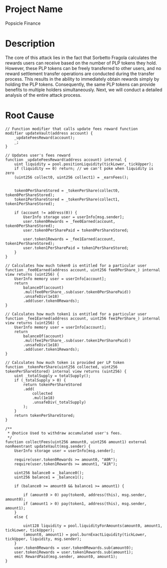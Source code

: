 # Project Name
Popsicle Finance

# Description
The core of this attack lies in the fact that Sorbetto Fragola calculates the rewards users can receive based on the number of PLP tokens they hold. However, these PLP tokens can be freely transferred to other users, and no reward settlement transfer operations are conducted during the transfer process. This results in the ability to immediately obtain rewards simply by holding the PLP tokens. Consequently, the same PLP tokens can provide benefits to multiple holders simultaneously. Next, we will conduct a detailed analysis of the entire attack process.

# Root Cause
```solidity
// Function modifier that calls update fees reward function
modifier updateVault(address account) {
    _updateFeesReward(account);
    _;
}

// Updates user's fees reward
function _updateFeesReward(address account) internal {
    uint liquidity = pool.positionLiquidity(tickLower, tickUpper);
    if (liquidity == 0) return; // we can't poke when liquidity is zero
    (uint256 collect0, uint256 collect1) = _earnFees();
    
    
    token0PerShareStored = _tokenPerShare(collect0, token0PerShareStored);
    token1PerShareStored = _tokenPerShare(collect1, token1PerShareStored);

    if (account != address(0)) {
        UserInfo storage user = userInfo[msg.sender];
        user.token0Rewards = _fee0Earned(account, token0PerShareStored);
        user.token0PerSharePaid = token0PerShareStored;
        
        user.token1Rewards = _fee1Earned(account, token1PerShareStored);
        user.token1PerSharePaid = token1PerShareStored;
    }
}

// Calculates how much token0 is entitled for a particular user
function _fee0Earned(address account, uint256 fee0PerShare_) internal view returns (uint256) {
    UserInfo memory user = userInfo[account];
    return
        balanceOf(account)
        .mul(fee0PerShare_.sub(user.token0PerSharePaid))
        .unsafeDiv(1e18)
        .add(user.token0Rewards);
}

// Calculates how much token1 is entitled for a particular user
function _fee1Earned(address account, uint256 fee1PerShare_) internal view returns (uint256) {
    UserInfo memory user = userInfo[account];
    return
        balanceOf(account)
        .mul(fee1PerShare_.sub(user.token1PerSharePaid))
        .unsafeDiv(1e18)
        .add(user.token1Rewards);
}

// Calculates how much token is provided per LP token 
function _tokenPerShare(uint256 collected, uint256 tokenPerShareStored) internal view returns (uint256) {
    uint _totalSupply = totalSupply();
    if (_totalSupply > 0) {
        return tokenPerShareStored
        .add(
            collected
            .mul(1e18)
            .unsafeDiv(_totalSupply)
        );
    }
    return tokenPerShareStored;
}

/**
 * @notice Used to withdraw accumulated user's fees.
 */
function collectFees(uint256 amount0, uint256 amount1) external nonReentrant updateVault(msg.sender) {
    UserInfo storage user = userInfo[msg.sender];

    require(user.token0Rewards >= amount0, "A0R");
    require(user.token1Rewards >= amount1, "A1R");

    uint256 balance0 = _balance0();
    uint256 balance1 = _balance1();

    if (balance0 >= amount0 && balance1 >= amount1) {

        if (amount0 > 0) pay(token0, address(this), msg.sender, amount0);
        if (amount1 > 0) pay(token1, address(this), msg.sender, amount1);
    }
    else {
        
        uint128 liquidity = pool.liquidityForAmounts(amount0, amount1, tickLower, tickUpper);
        (amount0, amount1) = pool.burnExactLiquidity(tickLower, tickUpper, liquidity, msg.sender);
    }
    user.token0Rewards = user.token0Rewards.sub(amount0);
    user.token1Rewards = user.token1Rewards.sub(amount1);
    emit RewardPaid(msg.sender, amount0, amount1);
}